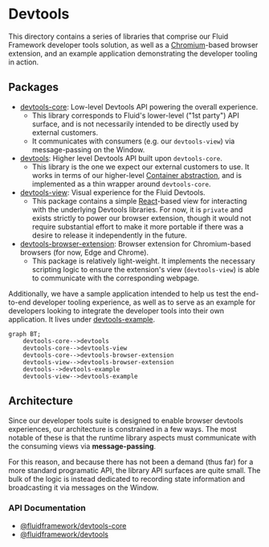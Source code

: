 # Devtools

This directory contains a series of libraries that comprise our Fluid Framework developer tools solution, as well as a [Chromium](https://www.chromium.org/Home/)-based browser extension, and an example application demonstrating the developer tooling in action.

## Packages

-   [devtools-core](devtools-core/README.md): Low-level Devtools API powering the overall experience.
    -   This library corresponds to Fluid's lower-level ("1st party") API surface, and is not necessarily intended to be directly used by external customers.
    -   It communicates with consumers (e.g. our `devtools-view`) via message-passing on the Window.
-   [devtools](devtools/README.md): Higher level Devtools API built upon `devtools-core`.
    -   This library is the one we expect our external customers to use.
        It works in terms of our higher-level [Container abstraction](https://fluidframework.com/docs/build/containers/), and is implemented as a thin wrapper around `devtools-core`.
-   [devtools-view](devtools-view/README.md): Visual experience for the Fluid Devtools.
    -   This package contains a simple [React](https://react.dev/)-based view for interacting with the underlying Devtools libraries.
        For now, it is `private` and exists strictly to power our browser extension, though it would not require substantial effort to make it more portable if there was a desire to release it independently in the future.
-   [devtools-browser-extension](devtools-browser-extension/README.md): Browser extension for Chromium-based browsers (for now, Edge and Chrome).
    -   This package is relatively light-weight.
        It implements the necessary scripting logic to ensure the extension's view (`devtools-view`) is able to communicate with the corresponding webpage.

Additionally, we have a sample application intended to help us test the end-to-end developer tooling experience, as well as to serve as an example for developers looking to integrate the developer tools into their own application.
It lives under [devtools-example](devtools-example/README.md).

```mermaid
graph BT;
    devtools-core-->devtools
    devtools-core-->devtools-view
    devtools-core-->devtools-browser-extension
    devtools-view-->devtools-browser-extension
    devtools-->devtools-example
    devtools-view-->devtools-example
```

## Architecture

Since our developer tools suite is designed to enable browser devtools experiences, our architecture is constrained in a few ways.
The most notable of these is that the runtime library aspects must communicate with the consuming views via **message-passing**.

For this reason, and because there has not been a demand (thus far) for a more standard programatic API, the library API surfaces are quite small.
The bulk of the logic is instead dedicated to recording state information and broadcasting it via messages on the Window.

### API Documentation

-   [@fluidframework/devtools-core](https://fluidframework.com/docs/api/v1/devtools-core)
-   [@fluidframework/devtools](https://fluidframework.com/docs/api/v1/devtools)
